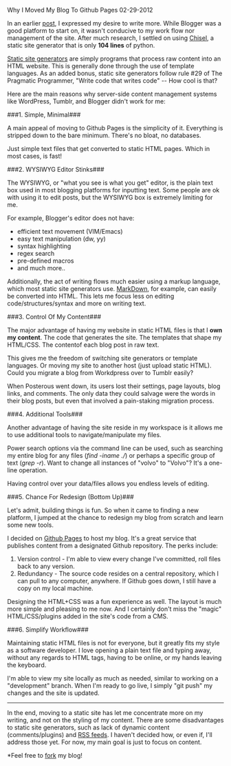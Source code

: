 Why I Moved My Blog To Github Pages
02-29-2012

In an earlier [post][1], I expressed my desire to write more. While Blogger was a good platform to start on, it wasn't conducive to my work flow nor management of the site. After much research, I settled on using [Chisel][4], a static site generator that is only **104 lines** of python.

[Static site generators][3] are simply programs that process raw content into an HTML website. This is generally done through the use of template languages. As an added bonus, static site generators follow rule #29 of The Pragmatic Programmer, "Write code that writes code" -- How cool is that?

Here are the main reasons why server-side content management systems like WordPress, Tumblr, and Blogger didn't work for me:

###1. Simple, Minimal###

A main appeal of moving to Github Pages is the simplicity of it. Everything is stripped down to the bare minimum. There's no bloat, no databases.

Just simple text files that get converted to static HTML pages. Which in most cases, is fast!

###2. WYSIWYG Editor Stinks###

The WYSIWYG, or "what you see is what you get" editor, is the plain text box used in most blogging platforms for inputting text. Some people are ok with using it to edit posts, but the WYSIWYG box is extremely limiting for me. 

For example, Blogger's editor does not have:

+ efficient text movement (VIM/Emacs)
+ easy text manipulation (dw, yy)
+ syntax highlighting
+ regex search
+ pre-defined macros
+ and much more..

Additionally, the act of writing flows much easier using a markup language, which most static site generators use. [MarkDown][5], for example, can easily be converted into HTML. This lets me focus less on editing code/structures/syntax and more on writing text.

###3. Control Of My Content###

The major advantage of having my website in static HTML files is that I **own my content**. The code that generates the site. The templates that shape my HTML/CSS. The contentof each blog post in raw text.

This gives me the freedom of switching site generators or template languages. Or moving my site to another host (just upload static HTML). Could you migrate a blog from Workdpress over to Tumblr easily?

When Posterous went down, its users lost their settings, page layouts, blog links, and comments. The only data they could salvage were the words in their blog posts, but even that involved a pain-staking migration process.

###4. Additional Tools###

Another advantage of having the site reside in my workspace is it allows me to use additional tools to navigate/manipulate my files.

Power search options via the command line can be used, such as searching my entire blog for any files (*find -iname ./*) or perhaps a specific group of text (*grep -r*). Want to change all instances of "volvo" to "Volvo"? It's a one-line operation.

Having control over your data/files allows you endless levels of editing.

###5. Chance For Redesign (Bottom Up)###

Let's admit, building things is fun. So when it came to finding a new platform, I jumped at the chance to redesign my blog from scratch and learn some new tools.

I decided on [Github Pages][2] to host my blog. It's a great service that publishes content from a designated Github repository. The perks include:

1. Version control - I'm able to view every change I've committed, roll files back to any version.
2. Redundancy - The source code resides on a central repository, which I can pull to any computer, anywhere. If Github goes down, I still have a copy on my local machine.

Designing the HTML+CSS was a fun experience as well. The layout is much more simple and pleasing to me now.  And I certainly don't miss the "magic" HTML/CSS/plugins added in the site's code from a CMS.

###6. Simplify Workflow###

Maintaining static HTML files is not for everyone, but it greatly fits my style as a software developer. I love opening a plain text file and typing away, without any regards to HTML tags, having to be online, or my hands leaving the keyboard.

I'm able to view my site locally as much as needed, similar to working on a "development" branch. When I'm ready to go live, I simply "git push" my changes and the site is updated.

<hr> 

In the end, moving to a static site has let me concentrate more on my writing, and not on the styling of my content. There are some disadvantages to static site generators, such as lack of dynamic content (comments/plugins) and [RSS feeds][7]. I haven't decided how, or even if, I'll address those yet. For now, my main goal is just to focus on content.

*Feel free to [fork][6] my blog!

[1]: blog/2012/02/07/farewell-blogger.html
[2]: http://pages.github.com/
[3]: http://iwantmyname.com/blog/2011/02/list-static-website-generators.html
[4]: https://github.com/dz/chisel
[5]: http://tedwise.com/markdown/
[6]: https://github.com/alexle/alexle.github.com
[7]: blog/2012/create-an-rss-feed-from-scratch.html
